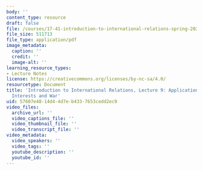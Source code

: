 ```yaml
---
body: ''
content_type: resource
draft: false
file: /courses/17-41-introduction-to-international-relations-spring-2023/mit17_41_s23_lec09.pdf
file_size: 511713
file_type: application/pdf
image_metadata:
  caption: ''
  credit: ''
  image-alt: ''
learning_resource_types:
- Lecture Notes
license: https://creativecommons.org/licenses/by-nc-sa/4.0/
resourcetype: Document
title: 'Introduction to International Relations, Lecture 9: Applications: Domestic
  Interests and War'
uid: 57607e48-14d4-4d7e-b433-7653cedd2ec9
video_files:
  archive_url: ''
  video_captions_file: ''
  video_thumbnail_file: ''
  video_transcript_file: ''
video_metadata:
  video_speakers: ''
  video_tags: ''
  youtube_description: ''
  youtube_id: ''
---
```

